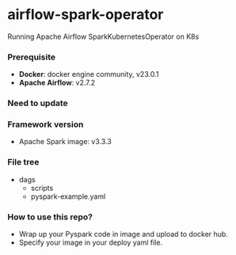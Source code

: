 # airflow-spark-operator
Running Apache Airflow SparkKubernetesOperator on K8s
### Prerequisite
- **Docker**: docker engine community, v23.0.1
- **Apache Airflow**: v2.7.2 
### Need to update

### Framework version
- Apache Spark image: v3.3.3

### File tree
- dags
  - scripts
  - pyspark-example.yaml

### How to use this repo?
- Wrap up your Pyspark code in image and upload to docker hub.
- Specify your image in your deploy yaml file.
